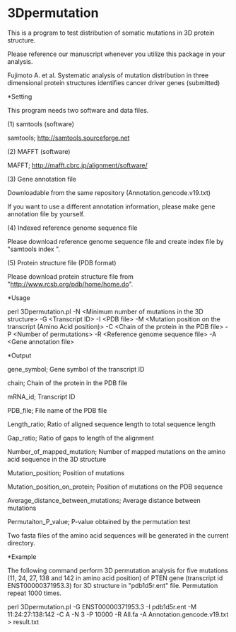 # 3Dpermutation
This is a program to test distribution of somatic mutations in 3D protein structure.

Please reference our manuscript whenever you utilize this package in your analysis.

Fujimoto A. et al. Systematic analysis of mutation distribution in three dimensional protein structures identifies cancer driver genes (submitted)

*Setting

This program needs two software and data files.

(1) samtools (software)

samtools; http://samtools.sourceforge.net


(2) MAFFT (software)

MAFFT; http://mafft.cbrc.jp/alignment/software/


(3) Gene annotation file

Downloadable from the same repository (Annotation.gencode.v19.txt)

If you want to use a different annotation information, please make gene annotation file by yourself.

(4) Indexed reference genome sequence file

Please download reference genome sequence file and create index file by "samtools index <reference genome sequence file>".

(5) Protein structure file (PDB format)

Please download protein structure file from "http://www.rcsb.org/pdb/home/home.do".


*Usage

perl 3Dpermutation.pl -N \<Minimum number of mutations in the 3D structure\> -G \<Transcript ID\> -I \<PDB file\>  -M \<Mutation position on the transcript (Amino Acid position)\> -C \<Chain of the protein in the PDB file\> -P \<Number of permutations\> -R \<Reference genome sequence file\> -A \<Gene annotation file\>

*Output

gene_symbol; Gene symbol of the transcript ID


chain; Chain of the protein in the PDB file


mRNA_id; Transcript ID


PDB_file; File name of the PDB file


Length_ratio; Ratio of aligned sequence length to total sequence length


Gap_ratio; Ratio of gaps to length of the alignment 


Number_of_mapped_mutation; Number of mapped mutations on the amino acid sequence in the 3D structure


Mutation_position; Position of mutations


Mutation_position_on_protein; Position of mutations on the PDB sequence


Average_distance_between_mutations; Average distance between mutations


Permutaiton_P_value; P-value obtained by the permutation test


Two fasta files of the amino acid sequences will be generated in the current directory.



*Example

The following command perform 3D permutation analysis for five mutations (11, 24, 27, 138 and 142 in amino acid position) of PTEN gene (transcript id ENST00000371953.3) for 3D structure in "pdb1d5r.ent" file. Permutation repeat 1000 times.

perl 3Dpermutation.pl -G ENST00000371953.3 -I pdb1d5r.ent  -M 11:24:27:138:142 -C A -N 3 -P 10000 -R All.fa -A Annotation.gencode.v19.txt > result.txt


